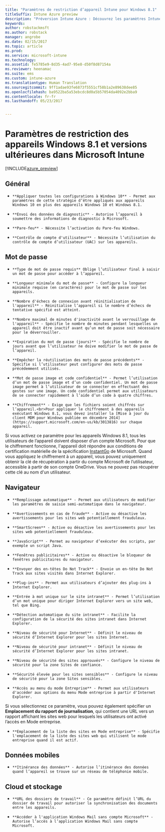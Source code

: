 ```yaml
---
title: "Paramètres de restriction d’appareil Intune pour Windows 8.1"
titleSuffix: Intune Azure preview
description: "Préversion Intune Azure : Découvrez les paramètres Intune qui vous permettent de contrôler les paramètres et fonctionnalités des appareils Windows 8.1."
keywords: 
author: robstackmsft
ms.author: robstack
manager: angrobe
ms.date: 02/15/2017
ms.topic: article
ms.prod: 
ms.service: microsoft-intune
ms.technology: 
ms.assetid: fe5785e9-8d35-4ad7-95e8-d50f8d87154a
ms.reviewer: heenamac
ms.suite: ems
ms.custom: intune-azure
ms.translationtype: Human Translation
ms.sourcegitcommit: 9ff1adae93fe6873f5551cf58b1a2e89638dee85
ms.openlocfilehash: ba9522ba5a53ebcdc8d0a5b57054da4092e2bba9
ms.contentlocale: fr-fr
ms.lasthandoff: 05/23/2017


---
```


# <a name="windows-81-and-later-device-restriction-settings-in-microsoft-intune"></a>Paramètres de restriction des appareils Windows 8.1 et versions ultérieures dans Microsoft Intune

[!INCLUDE[azure_preview](./includes/azure_preview.md)]

## <a name="general"></a>Général
-     **Appliquer toutes les configurations à Windows 10** - Permet aux paramètres de cette stratégie d’être appliqués aux appareils Windows 10 en plus des appareils Windows 10 et Windows 8.1.
-     **Envoi des données de diagnostic** - Autorise l’appareil à soumettre des informations de diagnostic à Microsoft.
-     **Pare-feu** - Nécessite l’activation du Pare-feu Windows.
-     **Contrôle de compte d'utilisateur** - Nécessite l’utilisation du contrôle de compte d’utilisateur (UAC) sur les appareils.
## <a name="password"></a>Mot de passe
-     **Type de mot de passe requis** Oblige l’utilisateur final à saisir un mot de passe pour accéder à l’appareil.
-     **Longueur minimale du mot de passe** - Configure la longueur minimale requise (en caractères) pour le mot de passe sur les appareils.
-     **Nombre d'échecs de connexion avant réinitialisation de l'appareil** - Réinitialise l’appareil si le nombre d’échecs de tentative spécifié est atteint.
-     **Nombre maximal de minutes d'inactivité avant le verrouillage de l'appareil** - Spécifie le nombre de minutes pendant lesquelles un appareil doit être inactif avant qu’un mot de passe soit nécessaire pour le déverrouiller.
-     **Expiration du mot de passe (jours)** - Spécifie le nombre de jours avant que l’utilisateur ne doive modifier le mot de passe de l’appareil.
-     **Empêcher la réutilisation des mots de passe précédents** - Spécifie si l’utilisateur peut configurer des mots de passe précédemment utilisés.
-     **Mot de passe image et code confidentiel** - Permet l’utilisation d’un mot de passe image et d’un code confidentiel. Un mot de passe image permet à l’utilisateur de se connecter en effectuant des gestes sur une image. Un code confidentiel permet aux utilisateurs de se connecter rapidement à l’aide d’un code à quatre chiffres.
-     **Chiffrement** - Exige que les fichiers soient chiffrés sur l’appareil.<br>Pour appliquer le chiffrement à des appareils exécutant Windows 8.1, vous devez installer la [Mise à jour du client MDM pour Windows publiée en décembre 2014](https://support.microsoft.com/en-us/kb/3013816) sur chaque appareil.
Si vous activez ce paramètre pour les appareils Windows 8.1, tous les utilisateurs de l’appareil doivent disposer d’un compte Microsoft.
Pour que le chiffrement fonctionne, l'appareil doit répondre aux conditions de certification matérielle de la spécification [InstantGo](https://blogs.windows.com/windowsexperience/2014/06/19/instantgo-a-better-way-to-sleep/#IBHULcTfI4PokO8X.97) de Microsoft.
Quand vous appliquez le chiffrement à un appareil, vous pouvez uniquement obtenir la clé de récupération à partir du compte Microsoft de l’utilisateur, accessible à partir de son compte OneDrive. Vous ne pouvez pas récupérer cette clé au nom d'un utilisateur.     



## <a name="browser"></a>Navigateur
-     **Remplissage automatique** - Permet aux utilisateurs de modifier les paramètres de saisie semi-automatique dans le navigateur.
-     **Avertissements en cas de fraude** - Active ou désactive les avertissements pour les sites web potentiellement frauduleux.
-     **SmartScreen** - Active ou désactive les avertissements pour les sites web potentiellement frauduleux.
-     **JavaScript** - Permet au navigateur d’exécuter des scripts, par exemple un script Java.
-     **Fenêtres publicitaires** - Active ou désactive le bloqueur de fenêtres publicitaires du navigateur.
-     **Envoyer des en-têtes Do Not Track** - Envoie un en-tête Do Not Track aux sites visités dans Internet Explorer.
-     **Plug-ins** - Permet aux utilisateurs d’ajouter des plug-ins à Internet Explorer.
-     **Entrée à mot unique sur le site intranet** - Permet l’utilisation d’un mot unique pour diriger Internet Explorer vers un site web, tel que Bing.
-     **Détection automatique du site intranet** - Facilite la configuration de la sécurité des sites intranet dans Internet Explorer.
-     **Niveau de sécurité pour Internet** - Définit le niveau de sécurité d’Internet Explorer pour les sites Internet.
-     **Niveau de sécurité pour intranet** - Définit le niveau de sécurité d’Internet Explorer pour les sites intranet.
-     **Niveau de sécurité des sites approuvés** - Configure le niveau de sécurité pour la zone Sites de confiance.
-     **Sécurité élevée pour les sites sensibles** - Configure le niveau de sécurité pour la zone Sites sensibles.
-     **Accès au menu du mode Entreprise** - Permet aux utilisateurs d'accéder aux options du menu Mode entreprise à partir d'Internet Explorer.
Si vous sélectionnez ce paramètre, vous pouvez également spécifier un **Emplacement du rapport de journalisation**, qui contient une URL vers un rapport affichant les sites web pour lesquels les utilisateurs ont activé l’accès en Mode entreprise.
-     **Emplacement de la liste des sites en Mode entreprise** - Spécifie l'emplacement de la liste des sites web qui utilisent le mode entreprise quand il est actif.
## <a name="cellular"></a>Données mobiles
-     **Itinérance des données** - Autorise l’itinérance des données quand l’appareil se trouve sur un réseau de téléphonie mobile.
## <a name="cloud-and-storage"></a>Cloud et stockage
-     **URL des dossiers de travail** - Ce paramètre définit l’URL du dossier de travail pour autoriser la synchronisation des documents entre les appareils.
-     **Accéder à l'application Windows Mail sans compte Microsoft** - Autorise l’accès à l’application Windows Mail sans compte Microsoft.     

